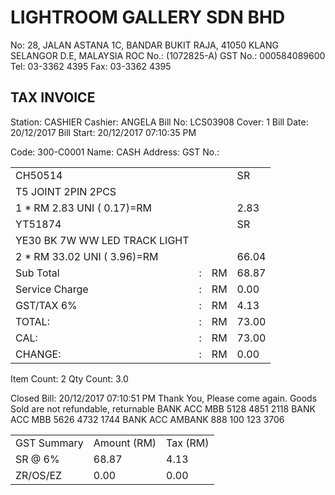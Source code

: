 # LIGHTROOM GALLERY SDN BHD
No: 28, JALAN ASTANA 1C,
BANDAR BUKIT RAJA, 41050
KLANG SELANGOR D.E, MALAYSIA
ROC No.: (1072825-A)
GST No.: 000584089600
Tel: 03-3362 4395 Fax: 03-3362 4395

## TAX INVOICE

Station: CASHIER
Cashier: ANGELA
Bill No: LCS03908
Cover: 1
Bill Date: 20/12/2017
Bill Start: 20/12/2017 07:10:35 PM

Code: 300-C0001
Name: CASH
Address:
GST No.:

| | | | |
| :--- | :--- | :--- | :--- |
| CH50514 | | | SR |
| T5 JOINT 2PIN 2PCS | | | |
| 1 * RM 2.83 UNI ( 0.17)=RM | | | 2.83 |
| YT51874 | | | SR |
| YE30 BK 7W WW LED TRACK LIGHT | | | |
| 2 * RM 33.02 UNI ( 3.96)=RM | | | 66.04 |
| Sub Total | : | RM | 68.87 |
| Service Charge | : | RM | 0.00 |
| GST/TAX 6% | : | RM | 4.13 |
| TOTAL: | : | RM | 73.00 |
| CAL: | : | RM | 73.00 |
| CHANGE: | : | RM | 0.00 |

Item Count: 2
Qty Count: 3.0

Closed Bill: 20/12/2017 07:10:51 PM
Thank You, Please come again.
Goods Sold are not refundable, returnable
BANK ACC MBB 5128 4851 2118
BANK ACC MBB 5626 4732 1744
BANK ACC AMBANK 888 100 123 3706

| | | |
| :--- | :--- | :--- |
| GST Summary | Amount (RM) | Tax (RM) |
| SR @ 6% | 68.87 | 4.13 |
| ZR/OS/EZ | 0.00 | 0.00 |
